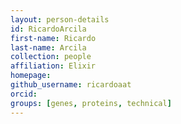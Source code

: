 ```yaml
---
layout: person-details
id: RicardoArcila
first-name: Ricardo
last-name: Arcila
collection: people
affiliation: Elixir
homepage:
github_username: ricardoaat
orcid:
groups: [genes, proteins, technical]
---
```


